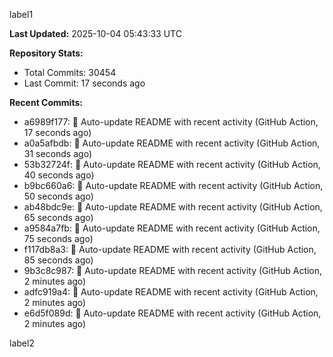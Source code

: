 
label1 
<!-- ACTIVITY_START -->
**Last Updated:** 2025-10-04 05:43:33 UTC

**Repository Stats:**
- Total Commits: 30454
- Last Commit: 17 seconds ago

**Recent Commits:**
- a6989f177: 🤖 Auto-update README with recent activity (GitHub Action, 17 seconds ago)
- a0a5afbdb: 🤖 Auto-update README with recent activity (GitHub Action, 31 seconds ago)
- 53b32724f: 🤖 Auto-update README with recent activity (GitHub Action, 40 seconds ago)
- b9bc660a6: 🤖 Auto-update README with recent activity (GitHub Action, 50 seconds ago)
- ab48bdc9e: 🤖 Auto-update README with recent activity (GitHub Action, 65 seconds ago)
- a9584a7fb: 🤖 Auto-update README with recent activity (GitHub Action, 75 seconds ago)
- f117db8a3: 🤖 Auto-update README with recent activity (GitHub Action, 85 seconds ago)
- 9b3c8c987: 🤖 Auto-update README with recent activity (GitHub Action, 2 minutes ago)
- adfc919a4: 🤖 Auto-update README with recent activity (GitHub Action, 2 minutes ago)
- e6d5f089d: 🤖 Auto-update README with recent activity (GitHub Action, 2 minutes ago)
<!-- ACTIVITY_END -->

label2
